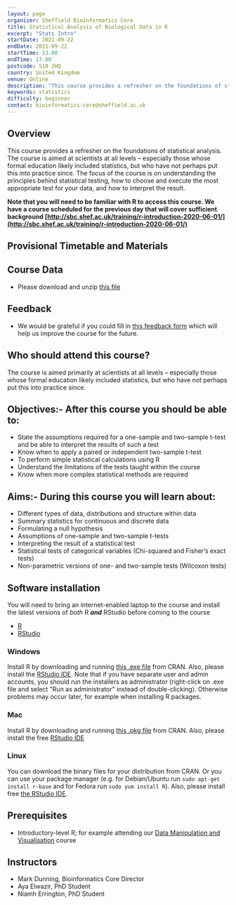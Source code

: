 ```yaml
---
layout: page
organizer: Sheffield Bioinformatics Core
title: Statistical Analysis of Biological Data in R
excerpt: "Stats Intro"
startDate: 2021-09-22
endDate: 2021-09-22
startTime: 13.00
endTime: 17.00
postcode: S10 2HQ
country: United Kingdom
venue: Online
description: "This course provides a refresher on the foundations of statistical analysis. "
keywords: statistics
difficulty: beginner
contact: bioinformatics-core@sheffield.ac.uk
---
```




## Overview
This course provides a refresher on the foundations of statistical analysis. The course is aimed at scientists at all levels – especially those whose formal education likely included statistics, but who have not perhaps put this into practice since. The focus of the course is on understanding the principles behind statistical testing, how to choose and execute the most appropriate test for your data, and how to interpret the result.

**Note that you will need to be familiar with R to access this course. We have a course scheduled for the previous day that will cover sufficient background
[http://sbc.shef.ac.uk/training/r-introduction-2020-06-01/](http://sbc.shef.ac.uk/training/r-introduction-2020-06-01/)**

## Provisional Timetable and Materials


## Course Data

- Please download and unzip [this file](http://sbc.shef.ac.uk/workshops/2019-09-18/stats-r/stats_course.zip)

## Feedback

- We would be grateful if you could fill in [this feedback form](https://docs.google.com/forms/d/e/1FAIpQLSdNb-MMvSDWs2ep5Av1Si31bcojsU3A1I7XgC96tXjxayMK5g/viewform) which will help us improve the course for the future.

## Who should attend this course?

The course is aimed primarily at scientists at all levels – especially those whose formal education likely included statistics, but who have not perhaps put this into practice since. 

## Objectives:- After this course you should be able to:

- State the assumptions required for a one-sample and two-sample t-test and be able to interpret the results of such a test
- Know when to apply a paired or independent two-sample t-test
- To perform simple statistical calculations using R
- Understand the limitations of the tests taught within the course
- Know when more complex statistical methods are required


## Aims:- During this course you will learn about:

- Different types of data, distributions and structure within data
- Summary statistics for continuous and discrete data
- Formulating a null hypothesis
- Assumptions of one-sample and two-sample t-tests
- Interpreting the result of a statistical test
- Statistical tests of categorical variables (Chi-squared and Fisher’s exact tests)
- Non-parametric versions of one- and two-sample tests (Wilcoxon tests)



## Software installation

You will need to bring an internet-enabled laptop to the course and install the latest versions of *both* R ***and*** RStudio before coming to the course

- [R](https://cran.r-project.org/)
- [RStudio](https://www.rstudio.com/products/rstudio/download/#download)

### Windows

Install R by downloading and running [this .exe file](http://cran.r-project.org/bin/windows/base/release.htm) from CRAN. Also, please install the [RStudio IDE](http://www.rstudio.com/ide/download/desktop). Note that if you have separate user and admin accounts, you should run the installers as administrator (right-click on .exe file and select "Run as administrator" instead of double-clicking). Otherwise problems may occur later, for example when installing R packages.

### Mac

Install R by downloading and running [this .pkg file](http://cran.r-project.org/bin/macosx/R-latest.pkg) from CRAN. Also, please install the free [RStudio IDE](https://www.rstudio.com/products/rstudio/download/#download) 

### Linux

You can download the binary files for your distribution from CRAN. Or you can use your package manager (e.g. for Debian/Ubuntu run `sudo apt-get install r-base` and for Fedora run `sudo yum install R`). Also, please install free [the RStudio IDE](https://www.rstudio.com/products/rstudio/download/#download). 



## Prerequisites

- Introductory-level R; for example attending our [Data Manipulation and Visualisation](http://sbc.shef.ac.uk/training/r-introduction-2019-09-17/) course

## Instructors

- Mark Dunning, Bioinformatics Core Director
- Aya Elwazir, PhD Student
- Niamh Errington, PhD Student
